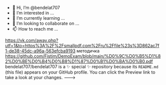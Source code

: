 - 👋 Hi, I’m @bendelat707
- 👀 I’m interested in ...
- 🌱 I’m currently learning ...
- 💞️ I’m looking to collaborate on ...
- 📫 How to reach me ...

https://vk.com/away.php?utf=1&to=https%3A%2F%2Fsmallpdf.com%2Fru%2Ffile%23s%3D862ac7f1-de38-45dc-a96a-563efcba9193
методичка
https://github.com/Fistim/DemoExam/blob/main/%D0%9C%D0%B5%D1%82%D0%BE%D0%B4%D0%B8%D1%87%D0%B1%D0%BA%D0%B0.pdf
bendelat707/bendelat707 is a ✨ special ✨ repository because its `README.md` (this file) appears on your GitHub profile.
You can click the Preview link to take a look at your changes.
--->
